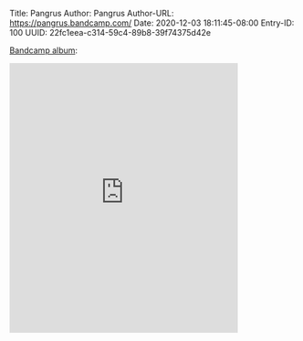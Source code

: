 Title: Pangrus
Author: Pangrus
Author-URL: https://pangrus.bandcamp.com/
Date: 2020-12-03 18:11:45-08:00
Entry-ID: 100
UUID: 22fc1eea-c314-59c4-89b8-39f74375d42e

[Bandcamp album](https://pangrus.bandcamp.com/album/novembeat-2020):

<iframe style="border: 0; width: 400px; height: 472px;" src="https://bandcamp.com/EmbeddedPlayer/album=4247874469/size=large/bgcol=ffffff/linkcol=0687f5/artwork=small/transparent=true/" seamless><a href="https://pangrus.bandcamp.com/album/novembeat-2020">Novembeat 2020 by pangrus</a></iframe>
